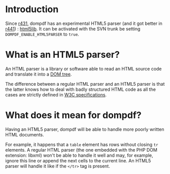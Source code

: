 # Introduction #

Since [r431](https://code.google.com/p/dompdf/source/detail?r=431), dompdf has an experimental HTML5 parser (and it got better in [r441](https://code.google.com/p/dompdf/source/detail?r=441)) : [html5lib](http://code.google.com/p/html5lib/). It can be activated with the SVN trunk be setting `DOMPDF_ENABLE_HTML5PARSER` to `true`.


# What is an HTML5 parser? #

An HTML parser is a library or software able to read an HTML source code and translate it into a [DOM tree](http://www.w3.org/TR/DOM-Level-2-Core/introduction.html).

The difference between a regular HTML parser and an HTML5 parser is that the latter knows how to deal with badly structured HTML code as all the cases are strictly defined in [W3C specifications](http://www.w3.org/TR/html5/parsing.html).

# What does it mean for dompdf? #

Having an HTML5 parser, dompdf will be able to handle more poorly written HTML documents.

For example, it happens that a `table` element has rows without closing `tr` elements.
A regular HTML parser (the one embedded with the PHP DOM extension: libxml) won't be able to handle it well and may, for example, ignore this line or append the next cells to the current line.
An HTML5 parser will handle it like if the `</tr>` tag is present.